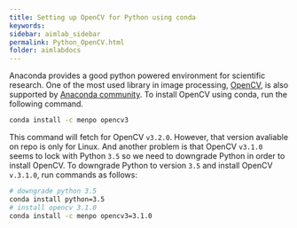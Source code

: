```yaml
---
title: Setting up OpenCV for Python using conda
keywords: 
sidebar: aimlab_sidebar
permalink: Python_OpenCV.html
folder: aimlabdocs
---
```


Anaconda provides a good python powered environment for scientific research. One of the most used library in image processing, [OpenCV](http://opencv.org/), is also supported by [Anaconda community](https://anaconda.org/menpo/opencv3). To install OpenCV using conda, run the following command.

```sh
conda install -c menpo opencv3
``` 

This command will fetch for OpenCV `v3.2.0`. However, that version avaliable on repo is only for Linux. And another problem is that OpenCV `v3.1.0` seems to lock with Python `3.5` so we need to downgrade Python in order to install OpenCV. To downgrade Python to version `3.5` and install OpenCV `v.3.1.0`, run commands as follows:

```sh
# downgrade python 3.5
conda install python=3.5
# install opencv 3.1.0
conda install -c menpo opencv3=3.1.0
```